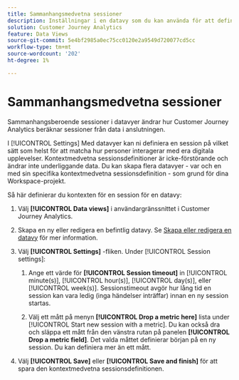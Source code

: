 ```yaml
---
title: Sammanhangsmedvetna sessioner
description: Inställningar i en datavy som du kan använda för att definiera sammanhangsberoende sessioner.
solution: Customer Journey Analytics
feature: Data Views
source-git-commit: 5e4bf2985a0ec75cc0120e2a9549d720077cd5cc
workflow-type: tm+mt
source-wordcount: '202'
ht-degree: 1%

---
```



# Sammanhangsmedvetna sessioner

Sammanhangsberoende sessioner i datavyer ändrar hur Customer Journey Analytics beräknar sessioner från data i anslutningen.

I [!UICONTROL Settings] Med datavyer kan ni definiera en session på vilket sätt som helst för att matcha hur personer interagerar med era digitala upplevelser. Kontextmedvetna sessionsdefinitioner är icke-förstörande och ändrar inte underliggande data. Du kan skapa flera datavyer - var och en med sin specifika kontextmedvetna sessionsdefinition - som grund för dina Workspace-projekt.

Så här definierar du kontexten för en session för en datavy:

1. Välj **[!UICONTROL Data views]** i användargränssnittet i Customer Journey Analytics.

1. Skapa en ny eller redigera en befintlig datavy. Se [Skapa eller redigera en datavy](create-dataview.md) för mer information.

1. Välj **[!UICONTROL Settings]** -fliken. Under [!UICONTROL Session settings]:

   1. Ange ett värde för **[!UICONTROL Session timeout]** in [!UICONTROL minute(s)], [!UICONTROL hour(s)], [!UICONTROL day(s)], eller [!UICONTROL week(s)]. Sessionstimeout avgör hur lång tid en session kan vara ledig (inga händelser inträffar) innan en ny session startas.

   2. Välj ett mått på menyn **[!UICONTROL Drop a metric here]** lista under [!UICONTROL Start new session with a metric]. Du kan också dra och släppa ett mått från den vänstra rutan på panelen **[!UICONTROL Drop a metric field]**. Det valda måttet definierar början på en ny session. Du kan definiera mer än ett mått.

1. Välj **[!UICONTROL Save]** eller **[!UICONTROL Save and finish]** för att spara den kontextmedvetna sessionsdefinitionen.

